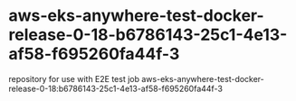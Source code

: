 # aws-eks-anywhere-test-docker-release-0-18-b6786143-25c1-4e13-af58-f695260fa44f-3
repository for use with E2E test job aws-eks-anywhere-test-docker-release-0-18:b6786143-25c1-4e13-af58-f695260fa44f-3
